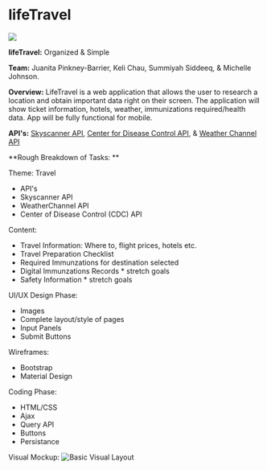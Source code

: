 # lifeTravel

![](https://upload.wikimedia.org/wikipedia/commons/thumb/f/fb/Noun_15537_ccElliotVerhaeren_travel.svg/200px-Noun_15537_ccElliotVerhaeren_travel.svg.png)

**lifeTravel:** Organized & Simple

**Team:** Juanita Pinkney-Barrier, Keli Chau, Summiyah Siddeeq, & Michelle Johnson.

**Overview:** LifeTravel is a web application that allows the user to research a location and obtain important data right on their screen. The application will show ticket information, hotels, weather, immunizations required/health data. App will be fully functional for mobile.

**API's:** [Skyscanner API](https://partners.skyscanner.net/affiliates/travel-apis/), [Center for Disease Control API](https://tools.cdc.gov/syndication/api.aspx#feedoverview), & [Weather Channel API](https://www.programmableweb.com/api/weather-channel)

**Rough Breakdown of Tasks: 
**

Theme: Travel

* API's
* Skyscanner API
* WeatherChannel API
* Center of Disease Control (CDC) API

Content:

* Travel Information: Where to, flight prices, hotels etc.
* Travel Preparation Checklist
* Required Immunzations for destination selected
* Digital Immunzations Records * stretch goals
* Safety Information * stretch goals

UI/UX Design Phase:

* Images
* Complete layout/style of pages
* Input Panels
* Submit Buttons

Wireframes:

* Bootstrap 
* Material Design

Coding Phase:

* HTML/CSS
* Ajax
* Query API
* Buttons
* Persistance

	
Visual Mockup: ![Basic Visual Layout](https://github.com/summiyah/travel-app/raw/master/Screen%20Shot%202017-12-04%20at%204.38.12%20PM.png)








